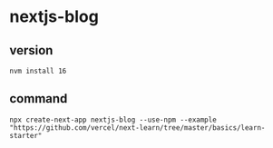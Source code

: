 # nextjs-blog

## version

```
nvm install 16
```

## command

```
npx create-next-app nextjs-blog --use-npm --example "https://github.com/vercel/next-learn/tree/master/basics/learn-starter"
```
